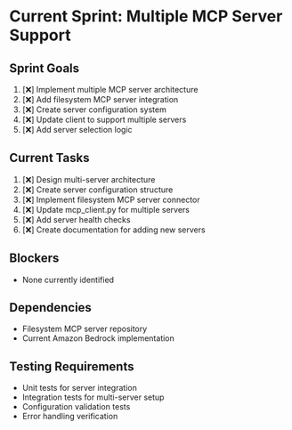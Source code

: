 # Current Sprint: Multiple MCP Server Support

## Sprint Goals
1. [❌] Implement multiple MCP server architecture
2. [❌] Add filesystem MCP server integration
3. [❌] Create server configuration system
4. [❌] Update client to support multiple servers
5. [❌] Add server selection logic

## Current Tasks
1. [❌] Design multi-server architecture
2. [❌] Create server configuration structure
3. [❌] Implement filesystem MCP server connector
4. [❌] Update mcp_client.py for multiple servers
5. [❌] Add server health checks
6. [❌] Create documentation for adding new servers

## Blockers
- None currently identified

## Dependencies
- Filesystem MCP server repository
- Current Amazon Bedrock implementation

## Testing Requirements
- Unit tests for server integration
- Integration tests for multi-server setup
- Configuration validation tests
- Error handling verification
